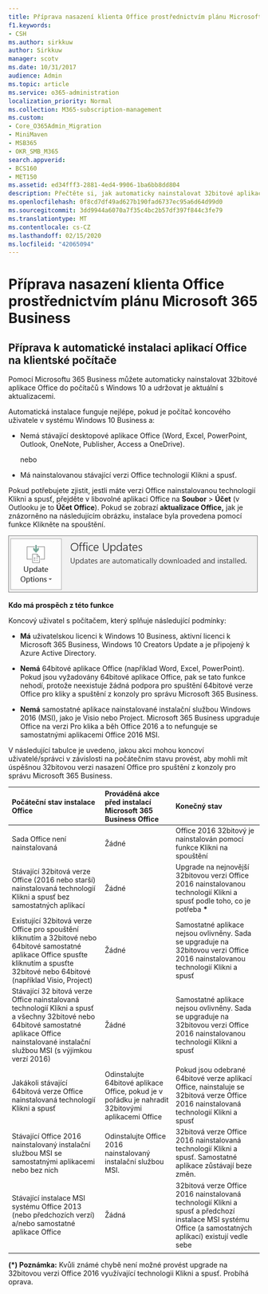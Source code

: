 ```yaml
---
title: Příprava nasazení klienta Office prostřednictvím plánu Microsoft 365 Business
f1.keywords:
- CSH
ms.author: sirkkuw
author: Sirkkuw
manager: scotv
ms.date: 10/31/2017
audience: Admin
ms.topic: article
ms.service: o365-administration
localization_priority: Normal
ms.collection: M365-subscription-management
ms.custom:
- Core_O365Admin_Migration
- MiniMaven
- MSB365
- OKR_SMB_M365
search.appverid:
- BCS160
- MET150
ms.assetid: ed34fff3-2881-4ed4-9906-1ba6bb8dd804
description: Přečtěte si, jak automaticky nainstalovat 32bitové aplikace Office do počítačů s Windows 10 a aktualizovat je.
ms.openlocfilehash: 0f8cd7df49ad627b190fad6737ec95a6d64d99d0
ms.sourcegitcommit: 3dd9944a6070a7f35c4bc2b57df397f844c3fe79
ms.translationtype: MT
ms.contentlocale: cs-CZ
ms.lasthandoff: 02/15/2020
ms.locfileid: "42065094"
---
```

# <a name="prepare-for-office-client-deployment-by-microsoft-365-business"></a>Příprava nasazení klienta Office prostřednictvím plánu Microsoft 365 Business

## <a name="prepare-to-automatically-install-office-apps-to-client-computers"></a>Příprava k automatické instalaci aplikací Office na klientské počítače

Pomocí Microsoftu 365 Business můžete automaticky nainstalovat 32bitové aplikace Office do počítačů s Windows 10 a udržovat je aktuální s aktualizacemi.
  
Automatická instalace funguje nejlépe, pokud je počítač koncového uživatele v systému Windows 10 Business a:
  
- Nemá stávající desktopové aplikace Office (Word, Excel, PowerPoint, Outlook, OneNote, Publisher, Access a OneDrive).
    
    nebo
    
- Má nainstalovanou stávající verzi Office technologií Klikni a spusť.
    
Pokud potřebujete zjistit, jestli máte verzi Office nainstalovanou technologií Klikni a spusť, přejděte v libovolné aplikaci Office na **Soubor** \> **Účet** (v Outlooku je to **Účet Office**). Pokud se zobrazí **aktualizace Office,** jak je znázorněno na následujícím obrázku, instalace byla provedena pomocí funkce Klikněte na spouštění. 
  
![Screenshot of Office updates in Office app Account](../media/e3439380-fa43-4ed6-ae5d-64851c297df5.png)
  
 **Kdo má prospěch z této funkce**
  
Koncový uživatel s počítačem, který splňuje následující podmínky:
  
- **Má** uživatelskou licenci k Windows 10 Business, aktivní licenci k Microsoft 365 Business, Windows 10 Creators Update a je připojený k Azure Active Directory. 
    
- **Nemá** 64bitové aplikace Office (například Word, Excel, PowerPoint). Pokud jsou vyžadovány 64bitové aplikace Office, pak se tato funkce nehodí, protože neexistuje žádná podpora pro spuštění 64bitové verze Office pro kliky a spuštění z konzoly pro správu Microsoft 365 Business. 
    
- **Nemá** samostatné aplikace nainstalované instalační službou Windows 2016 (MSI), jako je Visio nebo Project. Microsoft 365 Business upgraduje Office na verzi Pro klika a běh Office 2016 a to nefunguje se samostatnými aplikacemi Office 2016 MSI. 
    
V následující tabulce je uvedeno, jakou akci mohou koncoví uživatelé/správci v závislosti na počátečním stavu provést, aby mohli mít úspěšnou 32bitovou verzi nasazení Office pro spuštění z konzoly pro správu Microsoft 365 Business.
  
|**Počáteční stav instalace Office**|**Prováděná akce před instalací Microsoft 365 Business Office**|**Konečný stav**|
|:-----|:-----|:-----|
|Sada Office není nainstalovaná  <br/> |Žádné  <br/> |Office 2016 32bitový je nainstalován pomocí funkce Klikni na spouštění  <br/> |
|Stávající 32bitová verze Office (2016 nebo starší) nainstalovaná technologií Klikni a spusť bez samostatných aplikací  <br/> |Žádné  <br/> |Upgrade na nejnovější 32bitovou verzi Office 2016 nainstalovanou technologií Klikni a spusť podle toho, co je potřeba **\*** <br/> |
|Existující 32bitová verze Office pro spouštění kliknutím a 32bitové nebo 64bitové samostatné aplikace Office spusťte kliknutím a spusťte 32bitové nebo 64bitové (například Visio, Project)  <br/> |Žádné  <br/> |Samostatné aplikace nejsou ovlivněny. Sada se upgraduje na 32bitovou verzi Office 2016 nainstalovanou technologií Klikni a spusť  <br/> |
|Stávající 32 bitová verze Office nainstalovaná technologií Klikni a spusť a všechny 32bitové nebo 64bitové samostatné aplikace Office nainstalované instalační službou MSI (s výjimkou verzí 2016)  <br/> |Žádné  <br/> |Samostatné aplikace nejsou ovlivněny. Sada se upgraduje na 32bitovou verzi Office 2016 nainstalovanou technologií Klikni a spusť  <br/> ||||
|Jakákoli stávající 64bitová verze Office nainstalovaná technologií Klikni a spusť  <br/> |Odinstalujte 64bitové aplikace Office, pokud je v pořádku je nahradit 32bitovými aplikacemi Office  <br/> |Pokud jsou odebrané 64bitové verze aplikací Office, nainstaluje se 32bitová verze Office 2016 nainstalovaná technologií Klikni a spusť  <br/> |
|Stávající Office 2016 nainstalovaný instalační službou MSI se samostatnými aplikacemi nebo bez nich  <br/> |Odinstalujte Office 2016 nainstalovaný instalační službou MSI.  <br/> |32bitová verze Office 2016 nainstalovaná technologií Klikni a spusť. Samostatné aplikace zůstávají beze změn.  <br/> |
|Stávající instalace MSI systému Office 2013 (nebo předchozích verzí) a/nebo samostatné aplikace Office  <br/> |Žádná  <br/> |32bitová verze Office 2016 nainstalovaná technologií Klikni a spusť a předchozí instalace MSI systému Office (a samostatných aplikací) existují vedle sebe  <br/> |
||||
   
 **(\*) Poznámka:** Kvůli známé chybě není možné provést upgrade na 32bitovou verzi Office 2016 využívající technologii Klikni a spusť. Probíhá oprava. 
  
